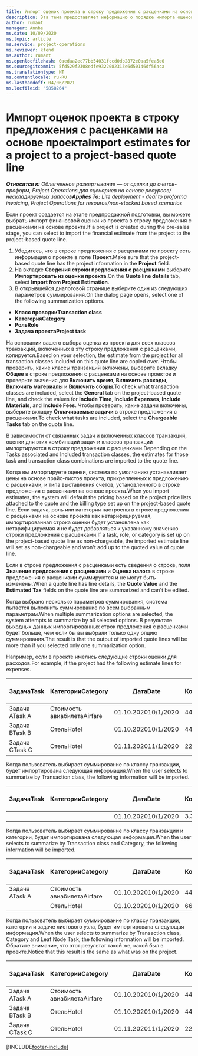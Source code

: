 ```yaml
---
title: Импорт оценок проекта в строку предложения с расценками на основе проекта — облегченное развертывание
description: Эта тема предоставляет информацию о порядке импорта оценок из проекта в строку предложения с расценками.
author: rumant
manager: Annbe
ms.date: 10/09/2020
ms.topic: article
ms.service: project-operations
ms.reviewer: kfend
ms.author: rumant
ms.openlocfilehash: 0aedaa2ec77bb54031fccd0db2872e0aa5fea5e0
ms.sourcegitcommit: 5fd529f2308edfe9322082313e6d50146df56aca
ms.translationtype: HT
ms.contentlocale: ru-RU
ms.lasthandoff: 04/06/2021
ms.locfileid: "5858264"
---
```

# <a name="import-estimates-for-a-project-to-a-project-based-quote-line"></a><span data-ttu-id="ed629-103">Импорт оценок проекта в строку предложения с расценками на основе проекта</span><span class="sxs-lookup"><span data-stu-id="ed629-103">Import estimates for a project to a project-based quote line</span></span> 

<span data-ttu-id="ed629-104">_**Относится к:** Облегченное развертывание — от сделки до счетов-проформ, Project Operations для сценариев на основе ресурсов/нескладируемых запасов_</span><span class="sxs-lookup"><span data-stu-id="ed629-104">_**Applies To:** Lite deployment - deal to proforma invoicing, Project Operations for resource/non-stocked based scenarios_</span></span>

<span data-ttu-id="ed629-105">Если проект создается на этапе предпродажной подготовки, вы можете выбрать импорт финансовой оценки из проекта в строку предложения с расценками на основе проекта.</span><span class="sxs-lookup"><span data-stu-id="ed629-105">If a project is created during the pre-sales stage, you can select to import the financial estimate from the project to the project-based quote line.</span></span>

1. <span data-ttu-id="ed629-106">Убедитесь, что в строке предложения с расценками по проекту есть информация о проекте в поле **Проект**.</span><span class="sxs-lookup"><span data-stu-id="ed629-106">Make sure that the project-based quote line has the project information in the **Project** field.</span></span>
2. <span data-ttu-id="ed629-107">На вкладке **Сведения строки предложения с расценками** выберите **Импортировать из оценки проекта**.</span><span class="sxs-lookup"><span data-stu-id="ed629-107">On the **Quote line details** tab, select **Import from Project Estimation**.</span></span>
3. <span data-ttu-id="ed629-108">В открывшейся диалоговой странице выберите один из следующих параметров суммирования.</span><span class="sxs-lookup"><span data-stu-id="ed629-108">On the dialog page opens, select one of the following summarization options.</span></span>

  - <span data-ttu-id="ed629-109">**Класс проводки**</span><span class="sxs-lookup"><span data-stu-id="ed629-109">**Transaction class**</span></span>
  - <span data-ttu-id="ed629-110">**Категория**</span><span class="sxs-lookup"><span data-stu-id="ed629-110">**Category**</span></span>
  - <span data-ttu-id="ed629-111">**Роль**</span><span class="sxs-lookup"><span data-stu-id="ed629-111">**Role**</span></span> 
  - <span data-ttu-id="ed629-112">**Задача проекта**</span><span class="sxs-lookup"><span data-stu-id="ed629-112">**Project task**</span></span>

<span data-ttu-id="ed629-113">На основании вашего выбора оценка из проекта для всех классов транзакций, включенных в эту строку предложения с расценками, копируется.</span><span class="sxs-lookup"><span data-stu-id="ed629-113">Based on your selection, the estimate from the project for all transaction classes included on this quote line are copied over.</span></span> <span data-ttu-id="ed629-114">Чтобы проверить, какие классы транзакций включены, выберите вкладку **Общее** в строке предложения с расценками на основе проектов и проверьте значения для **Включить время**, **Включить расходы**, **Включить материалы** и **Включить сборы**.</span><span class="sxs-lookup"><span data-stu-id="ed629-114">To check what transaction classes are included, select the **General** tab on the project-based quote line, and check the values for **Include Time**, **Include Expenses**, **Include Materials**, and **Include Fees**.</span></span>  <span data-ttu-id="ed629-115">Чтобы проверить, какие задачи включены, выберите вкладку **Оплачиваемые задачи** в строке предложения с расценками.</span><span class="sxs-lookup"><span data-stu-id="ed629-115">To check what tasks are included, select the **Chargeable Tasks** tab on the quote line.</span></span>

<span data-ttu-id="ed629-116">В зависимости от связанных задач и включенных классов транзакций, оценки для этих комбинаций задач и классов транзакций импортируются в строку предложения с расценками.</span><span class="sxs-lookup"><span data-stu-id="ed629-116">Depending on the Tasks associated and Included transaction classes, the estimates for those task and transaction class combinations are imported to the quote line.</span></span>

<span data-ttu-id="ed629-117">Когда вы импортируете оценки, система по умолчанию устанавливает цены на основе прайс-листов проекта, прикрепленных к предложению с расценками, и типа выставления счетов, установленного в строке предложения с расценками на основе проекта.</span><span class="sxs-lookup"><span data-stu-id="ed629-117">When you import estimates, the system will default the pricing based on the project price lists attached to the quote and the billing type set up on the project-based quote line.</span></span> <span data-ttu-id="ed629-118">Если задача, роль или категория настроены в строке предложения с расценками на основе проекта как нетарифицируемая, импортированная строка оценки будет установлена как нетарифицируемая и не будет добавляться к указанному значению строки предложения с расценками.</span><span class="sxs-lookup"><span data-stu-id="ed629-118">If a task, role, or category is set up on the project-based quote line as non-chargeable, the imported estimate line will set as non-chargeable and won't add up to the quoted value of quote line.</span></span>

<span data-ttu-id="ed629-119">Если в строке предложения с расценками есть сведения о строке, поля **Значение предложения с расценками** и **Оценка налога** в строке предложения с расценками суммируются и не могут быть изменены.</span><span class="sxs-lookup"><span data-stu-id="ed629-119">When a quote line has line details, the **Quote Value** and the **Estimated Tax** fields on the quote line are summarized and can't be edited.</span></span>

<span data-ttu-id="ed629-120">Когда выбрано несколько параметров суммирования, система пытается выполнить суммирование по всем выбранным параметрам.</span><span class="sxs-lookup"><span data-stu-id="ed629-120">When multiple summarization options are selected, the system attempts to summarize by all selected options.</span></span> <span data-ttu-id="ed629-121">В результате выходных данных импортированных строк предложения с расценками будет больше, чем если бы вы выбрали только одну опцию суммирования.</span><span class="sxs-lookup"><span data-stu-id="ed629-121">The result is that the output of imported quote lines will be more than if you selected only one summarization option.</span></span>

<span data-ttu-id="ed629-122">Например, если в проекте имелись следующие строки оценки для расходов.</span><span class="sxs-lookup"><span data-stu-id="ed629-122">For example, if the project had the following estimate lines for expenses.</span></span>

| <span data-ttu-id="ed629-123">Задача</span><span class="sxs-lookup"><span data-stu-id="ed629-123">Task</span></span> | <span data-ttu-id="ed629-124">Категории</span><span class="sxs-lookup"><span data-stu-id="ed629-124">Category</span></span> | <span data-ttu-id="ed629-125">Дата</span><span class="sxs-lookup"><span data-stu-id="ed629-125">Date</span></span> | <span data-ttu-id="ed629-126">Количество</span><span class="sxs-lookup"><span data-stu-id="ed629-126">Quantity</span></span> | <span data-ttu-id="ed629-127">Цена за единицу</span><span class="sxs-lookup"><span data-stu-id="ed629-127">Unit price</span></span> | <span data-ttu-id="ed629-128">Сумма</span><span class="sxs-lookup"><span data-stu-id="ed629-128">Amount</span></span> |
| --- | --- | --- | --- | --- | --- |
| <span data-ttu-id="ed629-129">Задача A</span><span class="sxs-lookup"><span data-stu-id="ed629-129">Task A</span></span> | <span data-ttu-id="ed629-130">Стоимость авиабилета</span><span class="sxs-lookup"><span data-stu-id="ed629-130">Airfare</span></span> | <span data-ttu-id="ed629-131">01.10.2020</span><span class="sxs-lookup"><span data-stu-id="ed629-131">10/1/2020</span></span> | <span data-ttu-id="ed629-132">4</span><span class="sxs-lookup"><span data-stu-id="ed629-132">4</span></span> | <span data-ttu-id="ed629-133">400</span><span class="sxs-lookup"><span data-stu-id="ed629-133">400</span></span> | <span data-ttu-id="ed629-134">1600</span><span class="sxs-lookup"><span data-stu-id="ed629-134">1600</span></span> |
| <span data-ttu-id="ed629-135">Задача B</span><span class="sxs-lookup"><span data-stu-id="ed629-135">Task B</span></span> | <span data-ttu-id="ed629-136">Отель</span><span class="sxs-lookup"><span data-stu-id="ed629-136">Hotel</span></span> | <span data-ttu-id="ed629-137">01.10.2020</span><span class="sxs-lookup"><span data-stu-id="ed629-137">10/1/2020</span></span> | <span data-ttu-id="ed629-138">4</span><span class="sxs-lookup"><span data-stu-id="ed629-138">4</span></span> | <span data-ttu-id="ed629-139">200</span><span class="sxs-lookup"><span data-stu-id="ed629-139">200</span></span> | <span data-ttu-id="ed629-140">800</span><span class="sxs-lookup"><span data-stu-id="ed629-140">800</span></span> |
| <span data-ttu-id="ed629-141">Задача C</span><span class="sxs-lookup"><span data-stu-id="ed629-141">Task C</span></span> | <span data-ttu-id="ed629-142">Отель</span><span class="sxs-lookup"><span data-stu-id="ed629-142">Hotel</span></span> | <span data-ttu-id="ed629-143">01.11.2020</span><span class="sxs-lookup"><span data-stu-id="ed629-143">11/1/2020</span></span> | <span data-ttu-id="ed629-144">2</span><span class="sxs-lookup"><span data-stu-id="ed629-144">2</span></span> | <span data-ttu-id="ed629-145">200</span><span class="sxs-lookup"><span data-stu-id="ed629-145">200</span></span> | <span data-ttu-id="ed629-146">400</span><span class="sxs-lookup"><span data-stu-id="ed629-146">400</span></span> |

<span data-ttu-id="ed629-147">Когда пользователь выбирает суммирование по классу транзакции, будет импортирована следующая информация.</span><span class="sxs-lookup"><span data-stu-id="ed629-147">When the user selects to summarize by Transaction class, the following information will be imported.</span></span>

| <span data-ttu-id="ed629-148">Задача</span><span class="sxs-lookup"><span data-stu-id="ed629-148">Task</span></span> | <span data-ttu-id="ed629-149">Категории</span><span class="sxs-lookup"><span data-stu-id="ed629-149">Category</span></span> | <span data-ttu-id="ed629-150">Дата</span><span class="sxs-lookup"><span data-stu-id="ed629-150">Date</span></span> | <span data-ttu-id="ed629-151">Количество</span><span class="sxs-lookup"><span data-stu-id="ed629-151">Quantity</span></span> | <span data-ttu-id="ed629-152">Цена за единицу</span><span class="sxs-lookup"><span data-stu-id="ed629-152">Unit price</span></span> | <span data-ttu-id="ed629-153">Сумма</span><span class="sxs-lookup"><span data-stu-id="ed629-153">Amount</span></span> |
| --- | --- | --- | --- | --- | --- |
|||<span data-ttu-id="ed629-154">01.10.2020</span><span class="sxs-lookup"><span data-stu-id="ed629-154">10/1/2020</span></span> | <span data-ttu-id="ed629-155">3.34</span><span class="sxs-lookup"><span data-stu-id="ed629-155">3.34</span></span> | <span data-ttu-id="ed629-156">840</span><span class="sxs-lookup"><span data-stu-id="ed629-156">840</span></span> | <span data-ttu-id="ed629-157">2800</span><span class="sxs-lookup"><span data-stu-id="ed629-157">2800</span></span> |

<span data-ttu-id="ed629-158">Когда пользователь выбирает суммирование по классу транзакции и категории, будет импортирована следующая информация.</span><span class="sxs-lookup"><span data-stu-id="ed629-158">When the user selects to summarize by Transaction class and Category, the following information will be imported.</span></span>

| <span data-ttu-id="ed629-159">Задача</span><span class="sxs-lookup"><span data-stu-id="ed629-159">Task</span></span> | <span data-ttu-id="ed629-160">Категории</span><span class="sxs-lookup"><span data-stu-id="ed629-160">Category</span></span> | <span data-ttu-id="ed629-161">Дата</span><span class="sxs-lookup"><span data-stu-id="ed629-161">Date</span></span> | <span data-ttu-id="ed629-162">Количество</span><span class="sxs-lookup"><span data-stu-id="ed629-162">Quantity</span></span> | <span data-ttu-id="ed629-163">Цена за единицу</span><span class="sxs-lookup"><span data-stu-id="ed629-163">Unit price</span></span> | <span data-ttu-id="ed629-164">Сумма</span><span class="sxs-lookup"><span data-stu-id="ed629-164">Amount</span></span> |
| --- | --- | --- | --- | --- | --- |
| <span data-ttu-id="ed629-165">Задача A</span><span class="sxs-lookup"><span data-stu-id="ed629-165">Task A</span></span> | <span data-ttu-id="ed629-166">Стоимость авиабилета</span><span class="sxs-lookup"><span data-stu-id="ed629-166">Airfare</span></span> | <span data-ttu-id="ed629-167">01.10.2020</span><span class="sxs-lookup"><span data-stu-id="ed629-167">10/1/2020</span></span> | <span data-ttu-id="ed629-168">4</span><span class="sxs-lookup"><span data-stu-id="ed629-168">4</span></span> | <span data-ttu-id="ed629-169">400</span><span class="sxs-lookup"><span data-stu-id="ed629-169">400</span></span> | <span data-ttu-id="ed629-170">1600</span><span class="sxs-lookup"><span data-stu-id="ed629-170">1600</span></span> |
| | <span data-ttu-id="ed629-171">Отель</span><span class="sxs-lookup"><span data-stu-id="ed629-171">Hotel</span></span> | <span data-ttu-id="ed629-172">01.10.2020</span><span class="sxs-lookup"><span data-stu-id="ed629-172">10/1/2020</span></span> | <span data-ttu-id="ed629-173">6</span><span class="sxs-lookup"><span data-stu-id="ed629-173">6</span></span> | <span data-ttu-id="ed629-174">200</span><span class="sxs-lookup"><span data-stu-id="ed629-174">200</span></span> | <span data-ttu-id="ed629-175">1200</span><span class="sxs-lookup"><span data-stu-id="ed629-175">1200</span></span> |

<span data-ttu-id="ed629-176">Когда пользователь выбирает суммирование по классу транзакции, категории и задаче листового узла, будет импортирована следующая информация.</span><span class="sxs-lookup"><span data-stu-id="ed629-176">When the user selects to summarize by Transaction class, Category and Leaf Node Task, the following information will be imported.</span></span> <span data-ttu-id="ed629-177">Обратите внимание, что этот результат такой же, какой был в проекте.</span><span class="sxs-lookup"><span data-stu-id="ed629-177">Notice that this result is the same as what was on the project.</span></span>

| <span data-ttu-id="ed629-178">Задача</span><span class="sxs-lookup"><span data-stu-id="ed629-178">Task</span></span> | <span data-ttu-id="ed629-179">Категории</span><span class="sxs-lookup"><span data-stu-id="ed629-179">Category</span></span> | <span data-ttu-id="ed629-180">Дата</span><span class="sxs-lookup"><span data-stu-id="ed629-180">Date</span></span> | <span data-ttu-id="ed629-181">Количество</span><span class="sxs-lookup"><span data-stu-id="ed629-181">Quantity</span></span> | <span data-ttu-id="ed629-182">Цена за единицу</span><span class="sxs-lookup"><span data-stu-id="ed629-182">Unit price</span></span> | <span data-ttu-id="ed629-183">Сумма</span><span class="sxs-lookup"><span data-stu-id="ed629-183">Amount</span></span> |
| --- | --- | --- | --- | --- | --- |
| <span data-ttu-id="ed629-184">Задача A</span><span class="sxs-lookup"><span data-stu-id="ed629-184">Task A</span></span> | <span data-ttu-id="ed629-185">Стоимость авиабилета</span><span class="sxs-lookup"><span data-stu-id="ed629-185">Airfare</span></span> | <span data-ttu-id="ed629-186">01.10.2020</span><span class="sxs-lookup"><span data-stu-id="ed629-186">10/1/2020</span></span> | <span data-ttu-id="ed629-187">4</span><span class="sxs-lookup"><span data-stu-id="ed629-187">4</span></span> | <span data-ttu-id="ed629-188">400</span><span class="sxs-lookup"><span data-stu-id="ed629-188">400</span></span> | <span data-ttu-id="ed629-189">1600</span><span class="sxs-lookup"><span data-stu-id="ed629-189">1600</span></span> |
| <span data-ttu-id="ed629-190">Задача B</span><span class="sxs-lookup"><span data-stu-id="ed629-190">Task B</span></span> | <span data-ttu-id="ed629-191">Отель</span><span class="sxs-lookup"><span data-stu-id="ed629-191">Hotel</span></span> | <span data-ttu-id="ed629-192">01.10.2020</span><span class="sxs-lookup"><span data-stu-id="ed629-192">10/1/2020</span></span> | <span data-ttu-id="ed629-193">4</span><span class="sxs-lookup"><span data-stu-id="ed629-193">4</span></span> | <span data-ttu-id="ed629-194">200</span><span class="sxs-lookup"><span data-stu-id="ed629-194">200</span></span> | <span data-ttu-id="ed629-195">800</span><span class="sxs-lookup"><span data-stu-id="ed629-195">800</span></span> |
| <span data-ttu-id="ed629-196">Задача C</span><span class="sxs-lookup"><span data-stu-id="ed629-196">Task C</span></span> | <span data-ttu-id="ed629-197">Отель</span><span class="sxs-lookup"><span data-stu-id="ed629-197">Hotel</span></span> | <span data-ttu-id="ed629-198">01.11.2020</span><span class="sxs-lookup"><span data-stu-id="ed629-198">11/1/2020</span></span> | <span data-ttu-id="ed629-199">2</span><span class="sxs-lookup"><span data-stu-id="ed629-199">2</span></span> | <span data-ttu-id="ed629-200">200</span><span class="sxs-lookup"><span data-stu-id="ed629-200">200</span></span> | <span data-ttu-id="ed629-201">400</span><span class="sxs-lookup"><span data-stu-id="ed629-201">400</span></span> |


[!INCLUDE[footer-include](../../includes/footer-banner.md)]
